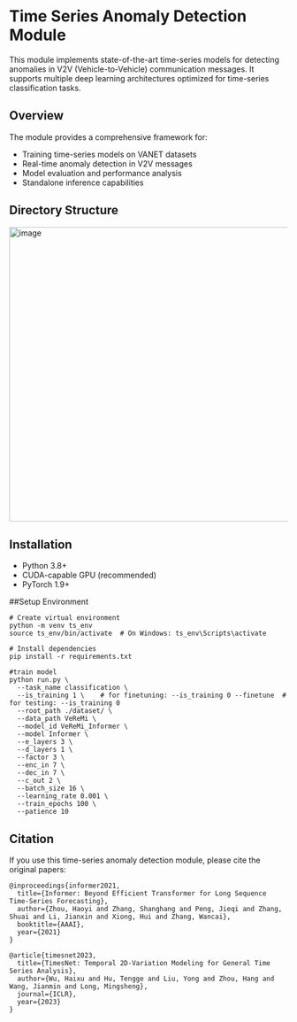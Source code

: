 # Time Series Anomaly Detection Module
This module implements state-of-the-art time-series models for detecting anomalies in V2V (Vehicle-to-Vehicle) communication messages. It supports multiple deep learning architectures optimized for time-series classification tasks.

## Overview
The module provides a comprehensive framework for:
- Training time-series models on VANET datasets
- Real-time anomaly detection in V2V messages
- Model evaluation and performance analysis
- Standalone inference capabilities

## Directory Structure

<img width="712" height="532" alt="image" src="https://github.com/user-attachments/assets/5813140e-2a2d-400b-862e-422236f13d73" />



## Installation
- Python 3.8+
- CUDA-capable GPU (recommended)
- PyTorch 1.9+

##Setup Environment
```
# Create virtual environment
python -m venv ts_env
source ts_env/bin/activate  # On Windows: ts_env\Scripts\activate

# Install dependencies
pip install -r requirements.txt

#train model
python run.py \
  --task_name classification \
  --is_training 1 \    # for finetuning: --is_training 0 --finetune  # for testing: --is_training 0
  --root_path ./dataset/ \
  --data_path VeReMi \
  --model_id VeReMi_Informer \
  --model Informer \
  --e_layers 3 \
  --d_layers 1 \
  --factor 3 \
  --enc_in 7 \
  --dec_in 7 \
  --c_out 2 \
  --batch_size 16 \
  --learning_rate 0.001 \
  --train_epochs 100 \
  --patience 10

```

## Citation
If you use this time-series anomaly detection module, please cite the original papers:
```
@inproceedings{informer2021,
  title={Informer: Beyond Efficient Transformer for Long Sequence Time-Series Forecasting},
  author={Zhou, Haoyi and Zhang, Shanghang and Peng, Jieqi and Zhang, Shuai and Li, Jianxin and Xiong, Hui and Zhang, Wancai},
  booktitle={AAAI},
  year={2021}
}

@article{timesnet2023,
  title={TimesNet: Temporal 2D-Variation Modeling for General Time Series Analysis},
  author={Wu, Haixu and Hu, Tengge and Liu, Yong and Zhou, Hang and Wang, Jianmin and Long, Mingsheng},
  journal={ICLR},
  year={2023}
}
```
